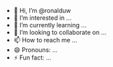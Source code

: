 - 👋 Hi, I’m @ronalduw
- 👀 I’m interested in ...
- 🌱 I’m currently learning ...
- 💞️ I’m looking to collaborate on ...
- 📫 How to reach me ...
- 😄 Pronouns: ...
- ⚡ Fun fact: ...

<!---
ronalduw/ronalduw is a ✨ special ✨ repository because its `README.md` (this file) appears on your GitHub profile.
You can click the Preview link to take a look at your changes.
--->
